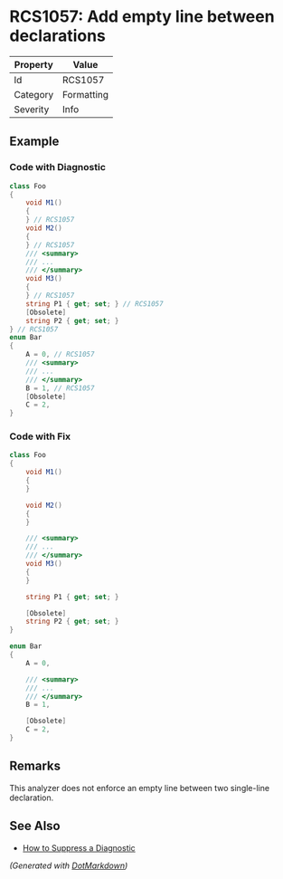 # RCS1057: Add empty line between declarations

| Property | Value      |
| -------- | ---------- |
| Id       | RCS1057    |
| Category | Formatting |
| Severity | Info       |

## Example

### Code with Diagnostic

```csharp
class Foo
{
    void M1()
    {
    } // RCS1057
    void M2()
    {
    } // RCS1057
    /// <summary>
    /// ...
    /// </summary>
    void M3()
    {
    } // RCS1057
    string P1 { get; set; } // RCS1057
    [Obsolete]
    string P2 { get; set; }
} // RCS1057
enum Bar
{
    A = 0, // RCS1057
    /// <summary>
    /// ...
    /// </summary>
    B = 1, // RCS1057
    [Obsolete]
    C = 2,
}
```

### Code with Fix

```csharp
class Foo
{
    void M1()
    {
    }

    void M2()
    {
    }

    /// <summary>
    /// ...
    /// </summary>
    void M3()
    {
    }

    string P1 { get; set; }

    [Obsolete]
    string P2 { get; set; }
}

enum Bar
{
    A = 0,

    /// <summary>
    /// ...
    /// </summary>
    B = 1,

    [Obsolete]
    C = 2,
}
```

## Remarks

This analyzer does not enforce an empty line between two single-line declaration.

## See Also

* [How to Suppress a Diagnostic](../HowToConfigureAnalyzers.md#how-to-suppress-a-diagnostic)


*\(Generated with [DotMarkdown](http://github.com/JosefPihrt/DotMarkdown)\)*